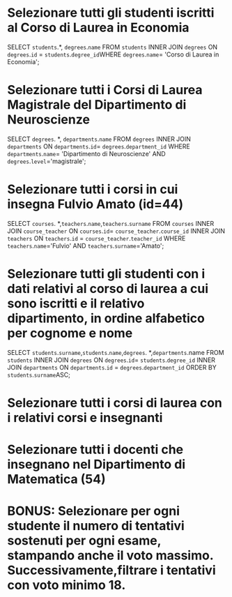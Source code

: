 # Selezionare tutti gli studenti iscritti al Corso di Laurea in Economia

SELECT `students`.\*, `degrees`.`name` FROM `students` INNER JOIN `degrees` ON `degrees`.`id` = `students`.`degree_id`WHERE `degrees`.`name`= 'Corso di Laurea in Economia';

# Selezionare tutti i Corsi di Laurea Magistrale del Dipartimento di Neuroscienze

SELECT `degrees`. \*, `departments`.`name` FROM `degrees` INNER JOIN `departments` ON `departments`.`id`= `degrees`.`department_id` WHERE `departments`.`name`= 'Dipartimento di Neuroscienze' AND `degrees`.`level`='magistrale';

# Selezionare tutti i corsi in cui insegna Fulvio Amato (id=44)

SELECT `courses`. \*,`teachers`.`name`,`teachers`.`surname` FROM `courses` INNER JOIN `course_teacher` ON `courses`.`id`= `course_teacher`.`course_id` INNER JOIN `teachers` ON `teachers`.`id` = `course_teacher`.`teacher_id` WHERE `teachers`.`name`='Fulvio' AND `teachers`.`surname`='Amato';

# Selezionare tutti gli studenti con i dati relativi al corso di laurea a cui sono iscritti e il relativo dipartimento, in ordine alfabetico per cognome e nome

SELECT `students`.`surname`,`students`.`name`,`degrees`. \*,`departments`.name FROM `students` INNER JOIN `degrees` ON `degrees`.`id`= `students`.`degree_id` INNER JOIN `departments` ON `departments`.`id` = `degrees`.`department_id` ORDER BY `students`.`surname`ASC;

# Selezionare tutti i corsi di laurea con i relativi corsi e insegnanti

# Selezionare tutti i docenti che insegnano nel Dipartimento di Matematica (54)

# BONUS: Selezionare per ogni studente il numero di tentativi sostenuti per ogni esame, stampando anche il voto massimo. Successivamente,filtrare i tentativi con voto minimo 18.
